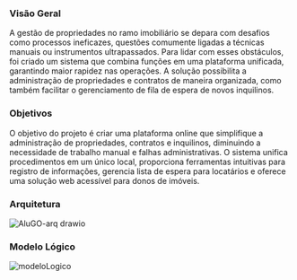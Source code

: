 ### Visão Geral
A gestão de propriedades no ramo imobiliário se depara com desafios como processos ineficazes, questões comumente ligadas a técnicas manuais ou instrumentos ultrapassados. Para lidar com esses obstáculos, foi criado um sistema que combina funções em uma plataforma unificada, garantindo maior rapidez nas operações. A solução possibilita a administração de propriedades e contratos de maneira organizada, como também facilitar o gerenciamento de fila de espera de novos inquilinos.

### Objetivos
O objetivo do projeto é criar uma plataforma online que simplifique a administração de propriedades, contratos e inquilinos, diminuindo a necessidade de trabalho manual e falhas administrativas. O sistema unifica procedimentos em um único local, proporciona ferramentas intuitivas para registro de informações, gerencia lista de espera para locatários e oferece uma solução web acessível para donos de imóveis.

### Arquitetura 
![AluGO-arq drawio](https://github.com/user-attachments/assets/308cda43-1900-4061-b3ee-a0aebe3b0fdb)

### Modelo Lógico

![modeloLogico](https://github.com/user-attachments/assets/373d748d-fe6e-41ce-b2de-ad5fff84ae29)
